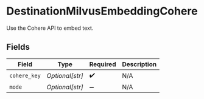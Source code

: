 # DestinationMilvusEmbeddingCohere

Use the Cohere API to embed text.


## Fields

| Field              | Type               | Required           | Description        |
| ------------------ | ------------------ | ------------------ | ------------------ |
| `cohere_key`       | *Optional[str]*    | :heavy_check_mark: | N/A                |
| `mode`             | *Optional[str]*    | :heavy_minus_sign: | N/A                |